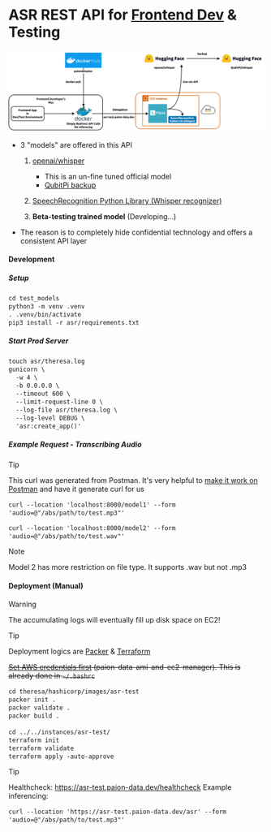 ASR REST API for [Frontend Dev](https://github.com/paion-data/dental-llm-web-app) & Testing
===========================================================================================

![Error loading frontend-dev-design.png](../../img/frontend-dev-design.png)

- 3 "models" are offered in this API

  1. [openai/whisper](https://huggingface.co/spaces/openai/whisper)

     - This is an un-fine tuned official model
     - [QubitPi backup](https://huggingface.co/spaces/QubitPi/whisper)

  2. [SpeechRecognition Python Library (Whisper recognizer)](https://github.com/QubitPi/speech_recognition)
  3. **Beta-testing trained model** (Developing...)

- The reason is to completely hide confidential technology and offers a consistent API layer 

#### Development

##### Setup

```console
cd test_models
python3 -m venv .venv
. .venv/bin/activate
pip3 install -r asr/requirements.txt
```

##### Start Prod Server

```console
touch asr/theresa.log
gunicorn \
  -w 4 \
  -b 0.0.0.0 \
  --timeout 600 \
  --limit-request-line 0 \
  --log-file asr/theresa.log \
  --log-level DEBUG \
  'asr:create_app()'
```

##### Example Request - Transcribing Audio

> [!TIP]
>
> This curl was generated from Postman. It's very helpful to
> [make it work on Postman](https://galaxyofai.com/how-to-send-audio-files-to-flask-api-using-postman/) and have it
> generate curl for us

```console
curl --location 'localhost:8000/model1' --form 'audio=@"/abs/path/to/test.mp3"'
```

```console
curl --location 'localhost:8000/model2' --form 'audio=@"/abs/path/to/test.wav"'
```

> [!NOTE]
> 
> Model 2 has more restriction on file type. It supports .wav but not .mp3

#### Deployment (Manual)

> [!WARNING]
> 
> The accumulating logs will eventually fill up disk space on EC2!

> [!TIP]
>
> Deployment logics are [Packer](../../hashicorp/images/asr-test) & [Terraform](../../hashicorp/instances/asr-test)

~~[Set AWS credentials first](https://developer.hashicorp.com/terraform/tutorials/aws-get-started/aws-build)
(paion-data-ami-and-ec2-manager). This is already done in `~/.bashrc`~~

```console
cd theresa/hashicorp/images/asr-test
packer init .
packer validate .
packer build .

cd ../../instances/asr-test/
terraform init
terraform validate
terraform apply -auto-approve
```

> [!TIP]
>
> Healthcheck: https://asr-test.paion-data.dev/healthcheck
> Example inferencing:
> 
> ```console
> curl --location 'https://asr-test.paion-data.dev/asr' --form 'audio=@"/abs/path/to/test.mp3"'
> ```
